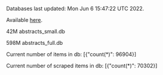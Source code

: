 Databases last updated: Mon Jun  6 15:47:22 UTC 2022. 

Available [here](https://github.com/cbeauhilton/ash-db/releases).


42M	abstracts_small.db

598M	abstracts_full.db

Current number of items in db:
[{"count(*)": 96904}]

Current number of scraped items in db:
[{"count(*)": 70302}]
